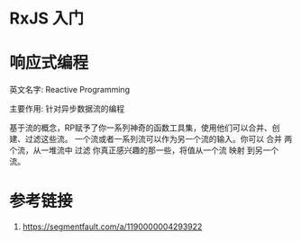 # RxJS 入门

# 响应式编程

英文名字: Reactive Programming

主要作用: 针对异步数据流的编程

基于流的概念，RP赋予了你一系列神奇的函数工具集，使用他们可以合并、创建、过滤这些流。 一个流或者一系列流可以作为另一个流的输入。你可以 合并 两个流，从一堆流中 过滤 你真正感兴趣的那一些，将值从一个流 映射 到另一个流。

# 参考链接

1. https://segmentfault.com/a/1190000004293922